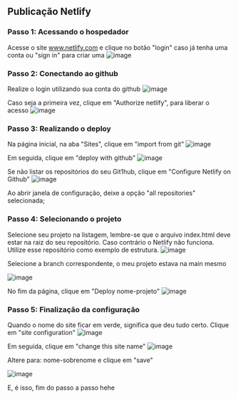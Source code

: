 ## Publicação Netlify

### Passo 1: Acessando o hospedador
Acesse o site www.netlify.com e clique no botão "login" caso já tenha uma conta ou "sign in" para criar uma
![image](https://github.com/galvs97/pretalab/assets/44380538/641003f4-1ee9-4601-9505-b78e0dd7860b)

### Passo 2: Conectando ao github
Realize o login utilizando sua conta do github 
![image](https://github.com/galvs97/pretalab/assets/44380538/b6bbddbe-1099-4dbc-a02f-19db5664f28f)

Caso seja a primeira vez, clique em "Authorize netlify", para liberar o acesso 
![image](https://github.com/galvs97/pretalab/assets/44380538/3e028673-2be4-4a67-a86f-83b631cc46b6)

### Passo 3: Realizando o deploy
Na página inicial, na aba "Sites", clique em "import from git"
![image](https://github.com/galvs97/pretalab/assets/44380538/0767361d-b156-437f-bc0c-2b1eedfd4553)

Em seguida, clique em "deploy with github"
![image](https://github.com/galvs97/pretalab/assets/44380538/3443628e-3a6f-4ca6-b11d-69978c35f076)

Se não listar os repositórios do seu Git1hub, clique em "Configure Netlify on Github"
![image](https://github.com/galvs97/pretalab/assets/44380538/bee2ff53-3d79-4f6b-a8f3-89229a61751a)

Ao abrir janela de configuração, deixe a opção "all repositories" selecionada;

### Passo 4: Selecionando o projeto

Selecione seu projeto na listagem, lembre-se que o arquivo index.html deve estar na raiz do seu repositório. Caso contrário o Netlify não funciona. Utilize esse repositório como exemplo de estrutura.
![image](https://github.com/galvs97/projeto-final/assets/44380538/df6de54a-4254-41df-a489-06d252688042)

Selecione a branch correspondente, o meu projeto estava na main mesmo

![image](https://github.com/galvs97/projeto-final/assets/44380538/1c87f90c-4e88-49c8-9515-9308cb2f6be7)

No fim da página, clique em "Deploy nome-projeto"
![image](https://github.com/galvs97/projeto-final/assets/44380538/bbdd245e-848a-426c-8d65-610b9e76ce34)

### Passo 5: Finalização da configuração

Quando o nome do site ficar em verde, significa que deu tudo certo. Clique em "site configuration" 
![image](https://github.com/galvs97/projeto-final/assets/44380538/4f729d60-dc8f-423f-92f9-e71841974f1f)

Em seguida, clique em "change this site name" 
![image](https://github.com/galvs97/projeto-final/assets/44380538/a0af018d-78c9-4963-93e2-eccf98c062d7)

Altere para: nome-sobrenome e clique em "save" 

![image](https://github.com/galvs97/projeto-final/assets/44380538/8c4b1120-c652-4f8c-bdf8-7dcd1fe71d9b)

E, é isso, fim do passo a passo hehe 


